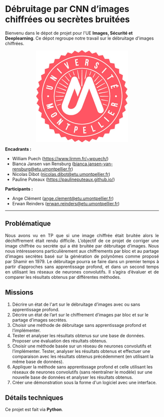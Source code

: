 # Débruitage par CNN d’images chiffrées ou secrètes bruitées

Bienvenu dans le dépot de projet pour l'UE __Images, Sécurité et Deeplearning__.
Ce dépot regroupe notre travail sur le débruitage d'images chiffrées.
<p align="center">
<img align="center" src="./Rendus/Images/presentation.jpg" width="300" height="300"/>
</p>

<b>Encadrants :</b>    
- William Puech (https://www.lirmm.fr/~wpuech/) 
- Bianca Jansen van Rensburg (bianca.jansen-van-rensburg@etu.umontpellier.fr)
- Nicolas Dibot (nicolas.dibot@etu.umontpellier.fr)
- Pauline Puteaux (https://paulineputeaux.github.io/)

<b>Participants :</b>
- Ange Clément (ange.clement@etu.umontpellier.fr) 
- Erwan Reinders (erwan.reinders@etu.umontpellier.fr) 
______________________________
## Problématique
<p align="justify">
Nous avons vu en TP que si une image chiffrée était bruitée alors le déchiffrement était rendu difficile. L’objectif de ce projet de corriger une image chiffrée ou secrète qui a été bruitée par débruitage d’images. Nous nous intéresserons particulièrement aux chiffrements par bloc et au partage d’images secrètes basé sur la génération de polynômes comme proposé par Shamir en 1979. Le débruitage pourra se faire dans un premier temps à partir d’approches sans apprentissage profond, et dans un second temps en utilisant les réseaux de neurones convolutifs. Il s’agira d’évaluer et de comparer les résultats obtenus par différentes méthodes.
</p>

## Missions
<p align="justify">
 <ol>
 <li>Décrire un état de l'art sur le débruitage d’images avec ou sans apprentissage profond.</li>
 <li>Décrire un état de l’art sur le chiffrement d’images par bloc et sur le partage d’images secrètes.</li>
 <li>Choisir une méthode de débruitage sans apprentissage profond et l’implémenter.</li>
 <li>Tester et analyser les résultats obtenus sur une base de données. Proposer une évaluation des résultats obtenus.</li>
 <li>Choisir une méthode basée sur un réseau de neurones convolutifs et l’implémenter. Tester, analyser les résultats obtenus et effectuer une comparaison avec les résultats obtenus précédemment (en utilisant la même base de données).</li>
 <li>Appliquer la méthode sans apprentissage profond et celle utilisant les réseaux de neurones convolutifs (sans réentraîner le modèle) sur une nouvelle base de données et analyser les résultats obtenus.</li>
<li>Créer une démonstration sous la forme d'un logiciel avec une interface.</li>
  </ol>
 </p>

## Détails techniques
<p align="justify">
Ce projet est fait via <b>Python</b>.
</p>

<!-- 
## Documentations :
Aucune documentation n'est pour l'instant fournie.
-->
